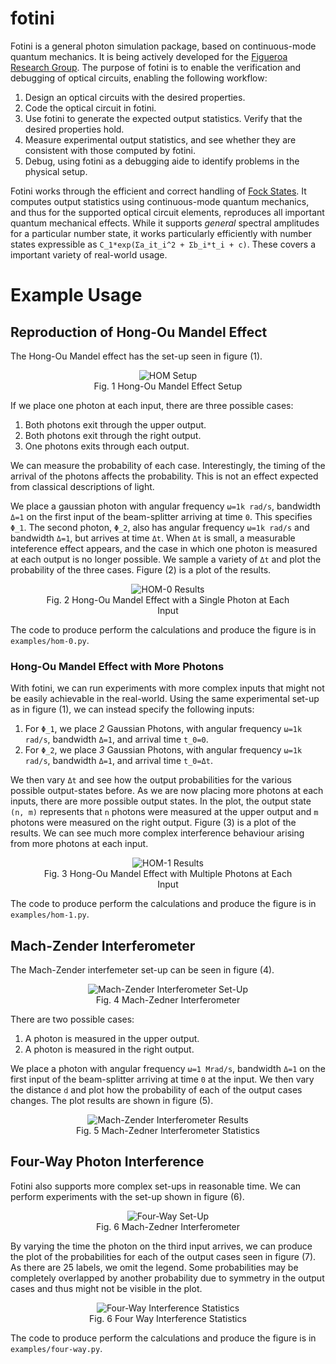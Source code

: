 # fotini

Fotini is a general photon simulation package, based on continuous-mode quantum
mechanics. It is being actively developed for the [Figueroa Research
Group](http://qit.physics.sunysb.edu/wordpress/). The purpose of fotini is to
enable the verification and debugging of optical circuits, enabling the
following workflow:
1. Design an optical circuits with the desired properties.
2. Code the optical circuit in fotini.
3. Use fotini to generate the expected output statistics. Verify that the desired properties hold.
4. Measure experimental output statistics, and see whether they are consistent with those computed by fotini.
5. Debug, using fotini as a debugging aide to identify problems in the physical setup.


Fotini works through the efficient and correct handling of [Fock States](https://en.wikipedia.org/wiki/Fock_state). 
It computes output statistics using continuous-mode quantum mechanics, and thus
for the supported optical circuit elements, reproduces all important quantum
mechanical effects. While it supports *general* spectral amplitudes for a
particular number state, it works particularly efficiently with number states
expressible as `C_1*exp(Σa_it_i^2 + Σb_i*t_i + c)`. These covers a important
variety of real-world usage.


# Example Usage
## Reproduction of Hong-Ou Mandel Effect
The Hong-Ou Mandel effect has the set-up seen in figure (1).
<figure align="center">
  <img src="figs/hom-setup.png" alt="HOM Setup">
  <figcaption>Fig. 1 Hong-Ou Mandel Effect Setup</figcaption>
</figure>

If we place one photon at each input, there are three possible cases:
1. Both photons exit through the upper output.
2. Both photons exit through the right output. 
3. One photons exits through each output.

We can measure the probability of each case. Interestingly, the timing of the
arrival of the photons affects the probability. This is not an effect expected
from classical descriptions of light. 


We place a gaussian photon with angular frequency `ω=1k rad/s`, bandwidth `Δ=1` on the first input
of the beam-splitter arriving at time `0`. This specifies `Φ_1`. The second photon, `Φ_2`, also
has angular frequency `ω=1k rad/s` and bandwidth `Δ=1`, but arrives at time `Δt`. When `Δt` is small,
a measurable inteference effect appears, and the case in which one photon is measured at each output
is no longer possible. We sample a variety of `Δt` and plot the probability of the three cases. Figure (2)
is a plot of the results.
<figure align="center">
  <img src="figs/hom-0.png" alt="HOM-0 Results">
  <figcaption>Fig. 2 Hong-Ou Mandel Effect with a Single Photon at Each Input</figcaption>
</figure>

The code to produce perform the calculations and produce the figure is in `examples/hom-0.py`. 


### Hong-Ou Mandel Effect with More Photons
With fotini, we can run experiments with more complex inputs that might not be
easily achievable in the real-world. Using the same experimental set-up as in
figure (1), we can instead specify the following inputs:
1.  For `Φ_1`, we place *2* Gaussian Photons, with angular frequency `ω=1k rad/s`, bandwidth `Δ=1`, and arrival time `t_0=0`. 
2. For `Φ_2`, we place *3* Gaussian Photons, with angular frequency `ω=1k rad/s`, bandwidth `Δ=1`, and arrival time `t_0=Δt`. 

We then vary `Δt` and see how the output probabilities for the various possible
output-states before. As we are now placing more photons at each inputs, there
are more possible output states. In the plot, the output state `(n, m)`
represents that `n` photons were measured at the upper output and `m` photons
were measured on the right output. Figure (3) is a plot of the results. We can
see much more complex interference behaviour arising from more photons at each input.

<figure align="center">
  <img src="figs/hom-1.png" alt="HOM-1 Results">
  <figcaption>Fig. 3 Hong-Ou Mandel Effect with Multiple Photons at Each Input</figcaption>
</figure>


The code to produce perform the calculations and produce the figure is in `examples/hom-1.py`. 

## Mach-Zender Interferometer
The Mach-Zender interfemeter set-up can be seen in figure (4). 
<figure align="center">
  <img src="figs/mz-setup.png" alt="Mach-Zender Interferometer Set-Up">
  <figcaption>Fig. 4 Mach-Zedner Interferometer</figcaption>
</figure>

There are two possible cases:
1. A photon is measured in the upper output.
2. A photon is measured in the right output.

We place a photon with angular frequency `ω=1 Mrad/s`, bandwidth `Δ=1` on the
first input of the beam-splitter arriving at time `0` at the input. We then
vary the distance `d` and plot how the probability of each of the output cases changes. The
plot results are shown in figure (5).

<figure align="center">
  <img src="figs/mz-0.png" alt="Mach-Zender Interferometer Results">
  <figcaption>Fig. 5 Mach-Zedner Interferometer Statistics</figcaption>
</figure>

## Four-Way Photon Interference
Fotini also supports more complex set-ups in reasonable time. We can
perform experiments with the set-up shown in figure (6).
<figure align="center">
  <img src="figs/four-way-setup.png" alt="Four-Way Set-Up">
  <figcaption>Fig. 6 Mach-Zedner Interferometer</figcaption>
</figure>

By varying the time the photon on the third input arrives, we can produce
the plot of the probabilities for each of the output cases seen in figure (7).
As there are 25 labels, we omit the legend. Some probabilities may be
completely overlapped by another probability due to symmetry in the output cases
and thus might not be visible in the plot.
<figure align="center">
  <img src="figs/four-way.png" alt="Four-Way Interference Statistics">
  <figcaption>Fig. 6 Four Way Interference Statistics</figcaption>
</figure>

The code to produce perform the calculations and produce the figure is in `examples/four-way.py`. 
